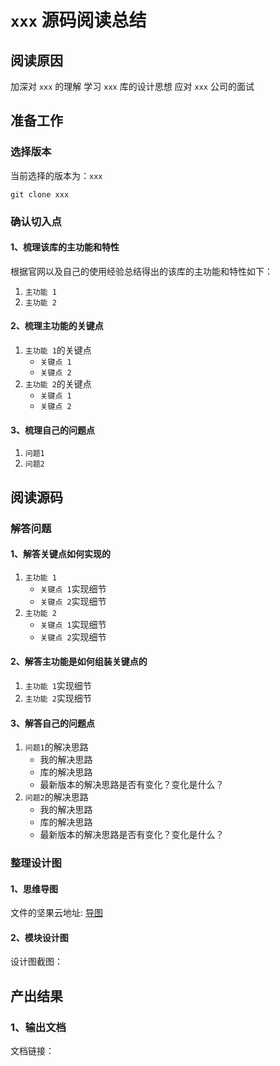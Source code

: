 # `xxx` 源码阅读总结

## 阅读原因

加深对 `xxx` 的理解
学习 `xxx` 库的设计思想
应对 `xxx` 公司的面试

## 准备工作

### 选择版本

当前选择的版本为：`xxx`

```shell
git clone xxx
```

### 确认切入点

#### 1、梳理该库的主功能和特性

根据官网以及自己的使用经验总结得出的该库的主功能和特性如下：

1. `主功能 1`
2. `主功能 2`

#### 2、梳理主功能的关键点

1. `主功能 1`的关键点
   - `关键点 1`
   - `关键点 2`
2. `主功能 2`的关键点
   - `关键点 1`
   - `关键点 2`

#### 3、梳理自己的问题点

1. `问题1`
2. `问题2`

## 阅读源码

### 解答问题

#### 1、解答关键点如何实现的

1. `主功能 1`
   - `关键点 1`实现细节
   - `关键点 2`实现细节
2. `主功能 2`
   - `关键点 1`实现细节
   - `关键点 2`实现细节

#### 2、解答主功能是如何组装关键点的

1. `主功能 1`实现细节
2. `主功能 2`实现细节

#### 3、解答自己的问题点

1. `问题1`的解决思路
   - 我的解决思路
   - 库的解决思路
   - 最新版本的解决思路是否有变化？变化是什么？
2. `问题2`的解决思路
   - 我的解决思路
   - 库的解决思路
   - 最新版本的解决思路是否有变化？变化是什么？

### 整理设计图

#### 1、思维导图

文件的坚果云地址: [导图](xxx)

#### 2、模块设计图

设计图截图：

## 产出结果

### 1、输出文档

文档链接：[](链接)
